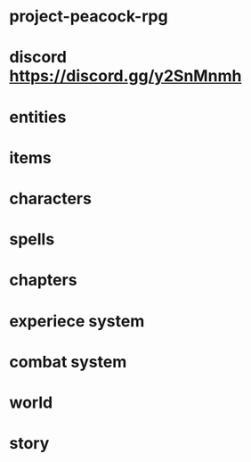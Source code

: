 # project-peacock-rpg
# discord https://discord.gg/y2SnMnmh






# entities 

# items
# characters 
# spells
# chapters
# experiece system
# combat system
# world


 # story 
